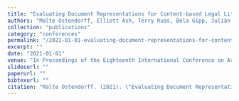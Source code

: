 ```yaml
---
title: "Evaluating Document Representations for Content-based Legal Literature Recommendations."
authors: "Malte Ostendorff, Elliott Ash, Terry Ruas, Bela Gipp, Julián Moreno-Schneider, and Georg Rehm."
collection: "publications"
category: "conferences"
permalink: "/2021-01-01-evaluating-document-representations-for-content-based-legal-literature-recommendations"
excerpt: ""
date: "2021-01-01"
venue: "In Proceedings of the Eighteenth International Conference on Artificial Intelligence and Law (ICAIL 2021), pages 109-118, São Paulo, Brazil, 6 2021. Association for Computing Machinery."
slidesurl: ""
paperurl: ""
bibtexurl: ""
citation: "Malte Ostendorff. (2021). \"Evaluating Document Representations for Content-based Legal Literature Recommendations..\" *In Proceedings of the Eighteenth International Conference on Artificial Intelligence and Law (ICAIL 2021), pages 109-118, São Paulo, Brazil, 6 2021. Association for Computing Machinery.*."
---
```



